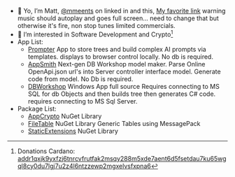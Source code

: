 - 👋 Yo, I’m Matt, [@mmeents](https://www.linkedin.com/in/mmeents/) on linked in and this, [My favorite link](https://mmeents.github.io/BigCryptoChart.html?tvwidgetsymbol=BITTREX%3AADABTC) warning music should autoplay and goes full screen...  need to change that but otherwise it's fire, non stop tunes limited commercials.  
- 👀 I’m interested in Software Development and Crypto[^1] 
- App List:
  -   [Prompter](https://github.com/mmeents/Prompter)  App to store trees and build complex AI prompts via templates.  displays to browser control locally. No db is required. 
  -   [AppSmith](https://github.com/mmeents/AppSmith)  Next-gen DB Workshop model maker.  Parse Online OpenApi.json url's into Server controller interface model.  Generate code from model.  No Db is required. 
  -   [DBWorkshop](https://github.com/mmeents/DBWorkshop) Windows App full source Requires connecting to MS SQL for db Objects and then builds tree then generates C# code. requires connecting to MS Sql Server.
- Package List:
  -   [AppCrypto](https://www.nuget.org/packages/AppCrypto/) NuGet Library 
  -   [FileTable](https://github.com/mmeents/FileTable) NuGet Library Generic Tables using MessagePack 
  -   [StaticExtensions](https://www.nuget.org/packages/StaticExtensions/) NuGet Library 
  
  
[^1]: Donations Cardano: [addr1qxjk9yxfzj6tnrcvfrutfak2msqy288m5xde7aent6d5fsetdau7ku65wgql8cy0du7lgj7u2z4l6ntzzewp2mgxelvsfxpna6](https://cexplorer.io/address/addr1qxjk9yxfzj6tnrcvfrutfak2msqy288m5xde7aent6d5fsetdau7ku65wgql8cy0du7lgj7u2z4l6ntzzewp2mgxelvsfxpna6) 

